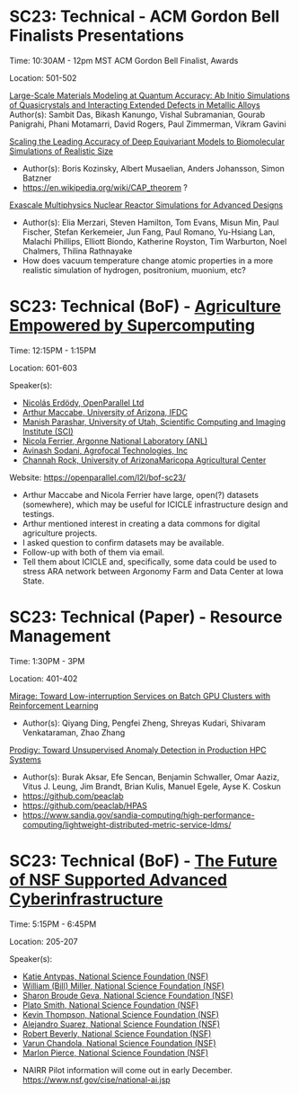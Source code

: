 # SC23: Technical - ACM Gordon Bell Finalists Presentations

Time: 10:30AM - 12pm MST	ACM Gordon Bell Finalist, Awards

Location: 501-502	

[Large-Scale Materials Modeling at Quantum Accuracy: Ab Initio Simulations of Quasicrystals and Interacting Extended Defects in Metallic Alloys](https://sc23.conference-program.com/presentation/?id=gb104&sess=sess296)
Author(s): Sambit Das, Bikash Kanungo, Vishal Subramanian, Gourab Panigrahi, Phani Motamarri, David Rogers, Paul Zimmerman, Vikram Gavini

[Scaling the Leading Accuracy of Deep Equivariant Models to Biomolecular Simulations of Realistic Size](https://sc23.conference-program.com/presentation/?id=gb108&sess=sess296)
- Author(s): Boris Kozinsky, Albert Musaelian, Anders Johansson, Simon Batzner
- https://en.wikipedia.org/wiki/CAP_theorem ?

[Exascale Multiphysics Nuclear Reactor Simulations for Advanced Designs](https://sc23.conference-program.com/presentation/?id=gb105&sess=sess296)
- Author(s): Elia Merzari, Steven Hamilton, Tom Evans, Misun Min, Paul Fischer, Stefan Kerkemeier, Jun Fang, Paul Romano, Yu-Hsiang Lan, Malachi Phillips, Elliott Biondo, Katherine Royston, Tim Warburton, Noel Chalmers, Thilina Rathnayake
- How does vacuum temperature change atomic properties in a more realistic simulation of hydrogen, positronium, muonium, etc?

# SC23: Technical (BoF) - [Agriculture Empowered by Supercomputing](https://sc23.conference-program.com/presentation/?id=bof172&sess=sess379)

Time: 12:15PM - 1:15PM

Location: 601-603

Speaker(s):
- [Nicolás Erdödy, OpenParallel Ltd](https://sc23.conference-program.com/organization/?inst=9959012064334456442)
- [Arthur Maccabe, University of Arizona, IFDC](https://sc23.conference-program.com/presenter/?uid=966104)
- [Manish Parashar, University of Utah, Scientific Computing and Imaging Institute (SCI)](https://sc23.conference-program.com/presenter/?uid=219293)
- [Nicola Ferrier, Argonne National Laboratory (ANL)](https://sc23.conference-program.com/presenter/?uid=872863)
- [Avinash Sodani, Agrofocal Technologies, Inc](https://sc23.conference-program.com/presenter/?uid=134704)
- [Channah Rock, University of ArizonaMaricopa Agricultural Center](https://sc23.conference-program.com/presenter/?uid=789604)

Website: https://openparallel.com/l2l/bof-sc23/

- Arthur Maccabe and Nicola Ferrier have large, open(?) datasets (somewhere), which may be useful for ICICLE infrastructure design and testings.
- Arthur mentioned interest in creating a data commons for digital agriculture projects.
- I asked question to confirm datasets may be available. 
- Follow-up with both of them via email.
- Tell them about ICICLE and, specifically, some data could be used to stress ARA network between Argonomy Farm and Data Center at Iowa State. 

# SC23: Technical (Paper) - Resource Management

Time: 1:30PM - 3PM

Location: 401-402

[Mirage: Toward Low-interruption Services on Batch GPU Clusters with Reinforcement Learning](https://sc23.conference-program.com/presentation/?id=pap191&sess=sess180)
- Author(s): Qiyang Ding, Pengfei Zheng, Shreyas Kudari, Shivaram Venkataraman, Zhao Zhang

[Prodigy: Toward Unsupervised Anomaly Detection in Production HPC Systems](https://sc23.conference-program.com/presentation/?id=pap374&sess=sess180)
- Author(s): Burak Aksar, Efe Sencan, Benjamin Schwaller, Omar Aaziz, Vitus J. Leung, Jim Brandt, Brian Kulis, Manuel Egele, Ayse K. Coskun
- https://github.com/peaclab
- https://github.com/peaclab/HPAS
- https://www.sandia.gov/sandia-computing/high-performance-computing/lightweight-distributed-metric-service-ldms/

# SC23: Technical (BoF) - [The Future of NSF Supported Advanced Cyberinfrastructure](https://sc23.conference-program.com/presentation/?id=bof185&sess=sess340)

Time: 5:15PM - 6:45PM

Location: 205-207

Speaker(s):
- [Katie Antypas, National Science Foundation (NSF)](https://sc23.conference-program.com/presenter/?uid=002804)
- [William (Bill) Miller, National Science Foundation (NSF)](https://sc23.conference-program.com/presenter/?uid=760863)
- [Sharon Broude Geva, National Science Foundation (NSF)](https://sc23.conference-program.com/presenter/?uid=212804)
- [Plato Smith, National Science Foundation (NSF)](https://sc23.conference-program.com/presenter/?uid=281114)
- [Kevin Thompson, National Science Foundation (NSF)](https://sc23.conference-program.com/presenter/?uid=885653)
- [Alejandro Suarez, National Science Foundation (NSF)](https://sc23.conference-program.com/presenter/?uid=475473)
- [Robert Beverly, National Science Foundation (NSF)](https://sc23.conference-program.com/presenter/?uid=381114)
- [Varun Chandola, National Science Foundation (NSF)](https://sc23.conference-program.com/presenter/?uid=481114)
- [Marlon Pierce, National Science Foundation (NSF)](https://sc23.conference-program.com/presenter/?uid=581114)

* NAIRR Pilot information will come out in early December. https://www.nsf.gov/cise/national-ai.jsp

